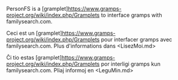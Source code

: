 
PersonFS is a [gramplet]<https://www.gramps-project.org/wiki/index.php/Gramplets> to interface gramps with familysearch.com.

Ceci est un [gramplet]<https://www.gramps-project.org/wiki/index.php/Gramplets> pour interfacer gramps avec familysearch.com.
Plus d'informations dans <LisezMoi.md>

Ĉi tio estas [gramplet]<https://www.gramps-project.org/wiki/index.php/Gramplets> por interligi gramps kun familysearch.com.
Pliaj informoj en <LeguMin.md>
